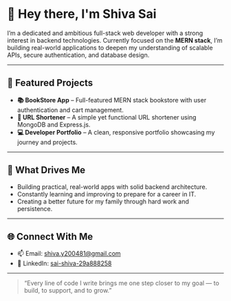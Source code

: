 # 👋 Hey there, I'm Shiva Sai

I’m a dedicated and ambitious full-stack web developer with a strong interest in backend technologies. Currently focused on the **MERN stack**, I’m building real-world applications to deepen my understanding of scalable APIs, secure authentication, and database design.

---

## 🚀 Featured Projects

- **📚 BookStore App** – Full-featured MERN stack bookstore with user authentication and cart management.
- **🔗 URL Shortener** – A simple yet functional URL shortener using MongoDB and Express.js.
- **💻 Developer Portfolio** –  A clean, responsive portfolio showcasing my journey and projects.

---

## 🎯 What Drives Me

- Building practical, real-world apps with solid backend architecture.
- Constantly learning and improving to prepare for a career in IT.
- Creating a better future for my family through hard work and persistence.

---

## 🌐 Connect With Me

- 📫 Email: [shiva.y200481@gmail.com](mailto:shiva.y200481@gmail.com)
- 🔗 LinkedIn: [sai-shiva-29a888258](https://www.linkedin.com/in/sai-shiva-29a888258)

---

> “Every line of code I write brings me one step closer to my goal — to build, to support, and to grow.”

